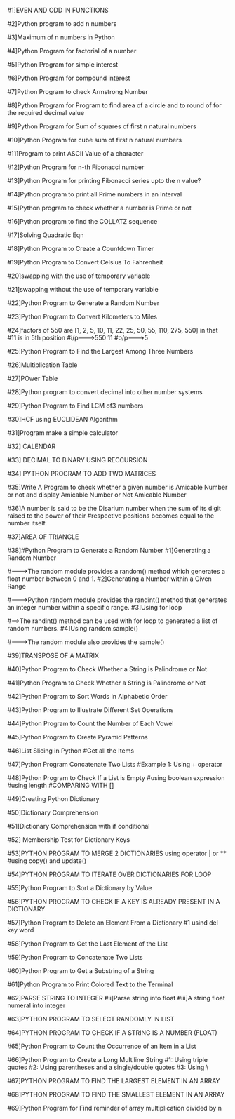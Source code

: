 #1]EVEN AND ODD IN FUNCTIONS

#2]Python program to add n numbers

#3]Maximum of n numbers in Python

#4]Python Program for factorial of a number

#5]Python Program for simple interest

#6]Python Program for compound interest

#7]Python Program to check Armstrong Number

#8]Python Program for Program to find area of a circle and to round of for the required decimal value

#9]Python Program for Sum of squares of first n natural numbers

#10]Python Program for cube sum of first n natural numbers

#11]Program to print ASCII Value of a character

#12]Python Program for n-th Fibonacci number

#13]Python Program for printing Fibonacci series upto the n value?

#14]Python program to print all Prime numbers in an Interval

#15]Python program to check whether a number is Prime or not

#16]Python program to find the COLLATZ sequence

#17]Solving Quadratic Eqn

#18]Python Program to Create a Countdown Timer

#19]Python Program to Convert Celsius To Fahrenheit

#20]swapping with the use of temporary variable

#21]swapping without the use of temporary variable

#22]Python Program to Generate a Random Number

#23]Python Program to Convert Kilometers to Miles

#24]factors of 550 are [1, 2, 5, 10, 11, 22, 25, 50, 55, 110, 275, 550] in that #11 is in 5th position #i/p--->550 11 #o/p--->5

#25]Python Program to Find the Largest Among Three Numbers

#26]Multiplication Table

#27]POwer Table

#28]Python program to convert decimal into other number systems

#29]Python Program to Find LCM of3 numbers

#30]HCF using EUCLIDEAN Algorithm

#31]Program make a simple calculator

#32] CALENDAR

#33] DECIMAL TO BINARY USING RECCURSION

#34] PYTHON PROGRAM TO ADD TWO MATRICES

#35]Write A Program to check whether a given number is Amicable Number or not and display Amicable Number or Not Amicable Number

#36]A number is said to be the Disarium number when the sum of its digit raised to the power of their
#respective positions becomes equal to the number itself.

#37]AREA OF TRIANGLE

#38]#Python Program to Generate a Random Number
#1]Generating a Random Number

#--->The random module provides a random() method which generates a float number between 0 and 1.
#2]Generating a Number within a Given Range

#--->Python random module provides the randint() method that generates an integer number within a specific range. 
#3]Using for loop

#-->The randint() method can be used with for loop to generated a list of random numbers.
#4]Using random.sample()

#--->The random module also provides the sample()

#39]TRANSPOSE OF A MATRIX

#40]Python Program to Check Whether a String is Palindrome or Not

#41]Python Program to Check Whether a String is Palindrome or Not

#42]Python Program to Sort Words in Alphabetic Order

#43]Python Program to Illustrate Different Set Operations

#44]Python Program to Count the Number of Each Vowel

#45]Python Program to Create Pyramid Patterns

#46]List Slicing in Python
#Get all the Items

#47]Python Program Concatenate Two Lists
#Example 1: Using + operator

#48]Python Program to Check If a List is Empty
#using boolean expression
#using length
#COMPARING WITH []

#49]Creating Python Dictionary

#50]Dictionary Comprehension

#51]Dictionary Comprehension with if conditional

#52] Membership Test for Dictionary Keys

#53]PYTHON PROGRAM TO MERGE 2 DICTIONARIES
 using operator | or **
 #using copy() and update()
 
#54]PYTHON PROGRAM TO ITERATE OVER DICTIONARIES FOR LOOP

#55]Python Program to Sort a Dictionary by Value

#56]PYTHON PROGRAM TO CHECK IF A KEY IS ALREADY PRESENT IN A DICTIONARY

#57]Python Program to Delete an Element From a Dictionary
#1 usind del key word

#58]Python Program to Get the Last Element of the List

#59]Python Program to Concatenate Two Lists

#60]Python Program to Get a Substring of a String

#61]Python Program to Print Colored Text to the Terminal

#62]PARSE STRING TO INTEGER
 #ii]Parse string into float
  #iii]A string float numeral into integer
  
#63]PYTHON PROGRAM TO SELECT RANDOMLY IN LIST

#64]PYTHON PROGRAM TO CHECK IF A STRING IS A NUMBER (FLOAT)

#65]Python Program to Count the Occurrence of an Item in a List

#66]Python Program to Create a Long Multiline String
#1: Using triple quotes
#2: Using parentheses and a single/double quotes
#3: Using \

#67]PYTHON PROGRAM TO FIND THE LARGEST ELEMENT IN AN ARRAY

#68]PYTHON PROGRAM TO FIND THE SMALLEST ELEMENT IN AN ARRAY

#69]Python Program for Find reminder of array multiplication divided by n


